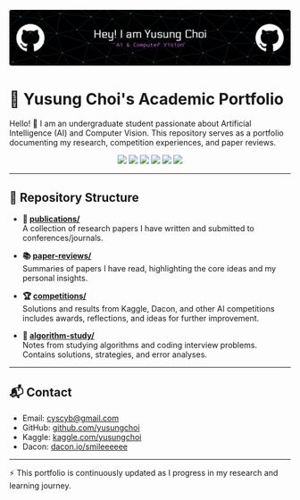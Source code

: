 <p align="center">
  <img src="banner1.png" alt="Banner" width="1000"/>
</p>

# 🌟 Yusung Choi's Academic Portfolio

Hello! 👋 I am an undergraduate student passionate about Artificial Intelligence (AI) and Computer Vision.
This repository serves as a portfolio documenting my research, competition experiences, and paper reviews.

<p align="center">
  
  <img src="https://img.shields.io/badge/Python-3776AB?style=for-the-badge&logo=python&logoColor=white"/>
  <img src="https://img.shields.io/badge/C++-00599C?style=for-the-badge&logo=cplusplus&logoColor=white"/>
  <img src="https://img.shields.io/badge/PyTorch-EE4C2C?style=for-the-badge&logo=pytorch&logoColor=white"/>
  <img src="https://img.shields.io/badge/Kaggle-20BEFF?style=for-the-badge&logo=kaggle&logoColor=white"/>
  <img src="https://img.shields.io/badge/CVPR-Conference-blue?style=for-the-badge"/>
  <img src="https://img.shields.io/badge/ECCV-Conference-green?style=for-the-badge"/>

</p>

---

## 📁 Repository Structure

- **📝 [publications/](./publications)**  
  A collection of research papers I have written and submitted to conferences/journals.

- **📚 [paper-reviews/](./paper-reviews)**  
  Summaries of papers I have read, highlighting the core ideas and my personal insights.
  
- **🏆 [competitions/](./competitions)**  
  Solutions and results from Kaggle, Dacon, and other AI competitions
  includes awards, reflections, and ideas for further improvement.

- **🧠 [algorithm-study/](./algorithm-study)**  
  Notes from studying algorithms and coding interview problems.
  Contains solutions, strategies, and error analyses.
---

## 📬 Contact

- Email: cyscyb@gmail.com
- GitHub: [github.com/yusungchoi](https://github.com/yusungchoi)  
- Kaggle: [kaggle.com/yusungchoi](https://kaggle.com/yusungchoi)  
- Dacon: [dacon.io/smileeeeee](https://dacon.io/profile/smileeeeee)

---

⚡ This portfolio is continuously updated as I progress in my research and learning journey.
